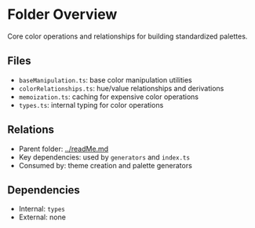 # Folder Overview

Core color operations and relationships for building standardized palettes.

## Files

- `baseManipulation.ts`: base color manipulation utilities
- `colorRelationships.ts`: hue/value relationships and derivations
- `memoization.ts`: caching for expensive color operations
- `types.ts`: internal typing for color operations

## Relations

- Parent folder: [../readMe.md](../readMe.md)
- Key dependencies: used by `generators` and `index.ts`
- Consumed by: theme creation and palette generators

## Dependencies

- Internal: `types`
- External: none
